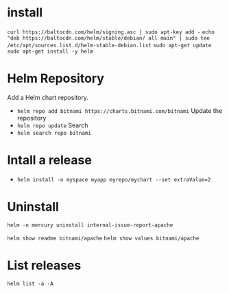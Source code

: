 # install
`curl https://baltocdn.com/helm/signing.asc | sudo apt-key add -`
`echo "deb https://baltocdn.com/helm/stable/debian/ all main" | sudo tee /etc/apt/sources.list.d/helm-stable-debian.list`
`sudo apt-get update`
`sudo apt-get install -y helm`

# Helm Repository
Add a Helm chart repository.
- `helm repo add bitnami https://charts.bitnami.com/bitnami`
Update the repository
- `helm repo update`
Search
- `helm search repo bitnami`

# Intall a release
- `helm install -n myspace myapp myrepo/mychart --set extraValue=2`

# Uninstall
`helm -n mercury uninstall internal-issue-report-apache`

`helm show readme bitnami/apache`
`helm show values bitnami/apache`

# List releases
`helm list -a -A`

